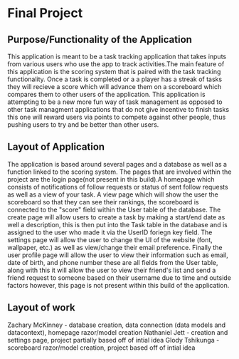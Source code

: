 # Final Project

## Purpose/Functionality of the Application
This application is meant to be a task tracking application that takes inputs from various users who use the app to track activities.The main feature of this application is the scoring system that is paired with the task tracking functionality. Once a task is completed or a a player has a streak of tasks they will recieve a score which will advance them on a scoreboard which compares them to other users of the application. This application is attempting to be a new more fun way of task management as opposed to other task managment applications that do not give incentive to finish tasks this one will reward users via points to compete against other people, thus pushing users to try and be better than other users.

## Layout of Application
The application is based around several pages and a database as well as a function linked to the scoring system. The pages that are involved within the project are the login page(not present in this build).A homepage which consists of notifications of follow requests or status of sent follow requests as well as a view of your task. A view page which will show the user the scoreboard so that they can see their rankings, the scoreboard is connected to the "score" field within the User table of the database. The create page will allow users to create a task by making a start/end date as well a description, this is then put into the Task table in the database and is assigned to the user who made it via the UserID foriegn key field. The settings page will allow the user to change the UI of the website (font, wallpaper, etc.) as well as view/change their email preference. Finally the user profile page will allow the user to view their information such as email, date of birth, and phone number these are all fields from the User table, along with this it will allow the user to view their friend's list and send a friend request to someone based on their username due to time and outside factors however, this page is not present within this build of the application.

## Layout of work
Zachary McKinney - database creation, data connection (data models and datacontext), homepage razor/model creation
Nathaniel Jett - creation and settings page, project partially based off of intial idea
Glody Tshikunga - scoreboard razor/model creation, project based off of intial idea